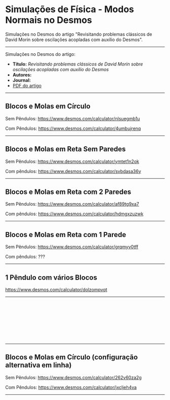 # Simulações de Física - Modos Normais no Desmos
Simulações no Desmos do artigo "Revisitando problemas clássicos de David Morin sobre oscilações acopladas com auxílio do Desmos".

<hr>
Simulações no Desmos do artigo:
<ul>
<li><b>Título:</b> <i>Revisitando problemas clássicos de David Morin sobre oscilações acopladas com auxílio do Desmos</i></li>
<li><b>Autores:</b> </li>
<li><b>Journal:</b> </li>
<li><a href="normal_modes.pdf">PDF do artigo</a></li>
</ul>

<hr>
<H2>Blocos e Molas em Círculo</H2>

Sem Pêndulos: https://www.desmos.com/calculator/nlsuegmb1u

Com Pêndulos: https://www.desmos.com/calculator/4umbujrenq

<hr>
<H2>Blocos e Molas em Reta Sem Paredes</H2>

Sem Pêndulos: https://www.desmos.com/calculator/ymtet1n2ok

Com pêndulos: https://www.desmos.com/calculator/svbdasa36y

<hr>
<H2>Blocos e Molas em Reta com 2 Paredes</H2>

Sem Pêndulos: https://www.desmos.com/calculator/af89tg9xa7

Com pêndulos: https://www.desmos.com/calculator/hdmgxzuzwk

<hr>
<H2>Blocos e Molas em Reta com 1 Parede</H2>

Sem Pêndulos: https://www.desmos.com/calculator/grqmyv0tff

Com pêndulos: ???

<hr>
<H2>1 Pêndulo com vários Blocos</H2>

https://www.desmos.com/calculator/dolzompvqt

<hr>

<br /> <br /> <br /> <br /> <br /> <br /> <br /> 

<hr>
<H2>Blocos e Molas em Círculo (configuração alternativa em linha)</H2>

Sem Pêndulos: https://www.desmos.com/calculator/262v60za2g

Com Pêndulos: https://www.desmos.com/calculator/jxcljeh4va

<hr>
</BODY></HTML>
